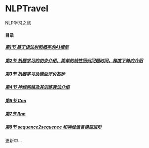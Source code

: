 # NLPTravel
NLP学习之旅

#### 目录

##### [第1节 基于语法树和概率的AI模型](https://github.com/TheOldEagle/NLPTravel/tree/master/Assignment-1)

##### [第2节 机器学习的初步介绍，简单的线性回归问题时间，梯度下降的介绍](https://github.com/TheOldEagle/NLPTravel/tree/master/Assignment-2)

##### [第3节 机器学习及模型评价初步](https://github.com/TheOldEagle/NLPTravel/tree/master/Assignment-3)

##### [第4节 神经网络及其训练算法介绍](https://github.com/TheOldEagle/NLPTravel/tree/master/Assignment-4)


##### [第6节 Cnn](https://github.com/TheOldEagle/NLPTravel/tree/master/Assignment-6)

##### [第7节 Rnn](https://github.com/TheOldEagle/NLPTravel/tree/master/Assignment-7)

##### [第8节 sequence2sequence 和神经语言模型进阶](https://github.com/TheOldEagle/NLPTravel/tree/master/Assignment-8)
更新中...
